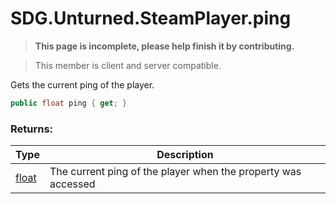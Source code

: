 # SDG.Unturned.SteamPlayer.ping

<blockquote><p><b>This page is incomplete, please help finish it by contributing.<p></b></blockquote>

> This member is client and server compatible.

Gets the current ping of the player.

```csharp
public float ping { get; }
```

### Returns:

Type | Description
------------ | -------------
[float](https://docs.microsoft.com/en-us/dotnet/api/system.single?view=netframework-3.5) | The current ping of the player when the property was accessed